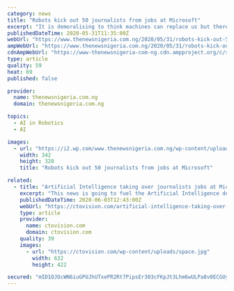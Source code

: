 ```yaml
---
category: news
title: "Robots kick out 50 journalists from jobs at Microsoft"
excerpt: "It is demoralising to think machines can replace us but there you go,” the one of the affected employees said."
publishedDateTime: 2020-05-31T11:35:00Z
webUrl: "https://www.thenewsnigeria.com.ng/2020/05/31/robots-kick-out-50-journalists-from-jobs-at-microsoft/"
ampWebUrl: "https://www.thenewsnigeria.com.ng/2020/05/31/robots-kick-out-50-journalists-from-jobs-at-microsoft/amp/"
cdnAmpWebUrl: "https://www-thenewsnigeria-com-ng.cdn.ampproject.org/c/s/www.thenewsnigeria.com.ng/2020/05/31/robots-kick-out-50-journalists-from-jobs-at-microsoft/amp/"
type: article
quality: 59
heat: 69
published: false

provider:
  name: thenewsnigeria.com.ng
  domain: thenewsnigeria.com.ng

topics:
  - AI in Robotics
  - AI

images:
  - url: "https://i2.wp.com/www.thenewsnigeria.com.ng/wp-content/uploads/2018/10/image-3.jpeg?fit=342%2C320&ssl=1"
    width: 342
    height: 320
    title: "Robots kick out 50 journalists from jobs at Microsoft"

related:
  - title: "Artificial Intelligence taking over journalists jobs at Microsoft"
    excerpt: "This news is going to fuel the Artificial Intelligence debate again as Microsoft fires 27 journalists for artificial intelligence. Microsoft is replacing its journalists with artificial intelligence to select,"
    publishedDateTime: 2020-06-03T12:43:00Z
    webUrl: "https://ctovision.com/artificial-intelligence-taking-over-journalists-jobs-at-microsoft/"
    type: article
    provider:
      name: ctovision.com
      domain: ctovision.com
    quality: 39
    images:
      - url: "https://ctovision.com/wp-content/uploads/space.jpg"
        width: 632
        height: 422

secured: "mID1OJOcWN6iuGPUJhUTxePR2Rt7PipsEr303cFKpJt3Lhm6wULPa8v0ECGUyEat8iEioUDrZB9C6/2jjsYcLu5KCJB0dsgHYi94684AAWudxLW1hnuljrHHEEk3NBAIDwNopXmF0ppesxMkWPXIsusLS+0kq0PgPCCxxwcfgFvuohloZO62R5pYpAJN8wwM/kYBoCrFTaryGqSo2isIvn3CNDVN1TvnbonjJlsyt8NwTmdj1vzijt+RE1w7C6rYGBRvKvK3s5d3RXwCaJtb4NM9ibLZOYRVTcQDzhG9esuNbs4Z8XCqr+trEL8raOMs/ZPx9gsFqhQ5ME9nrWDJRL3pu1fkOw8DNyRorNGDCRnZrXPTYmNZbgHAhXkU4bH611yfJB6pvADTuof2k2SG5oud0+MsTKAlze2xz/ChPBRku5DtO/rOXyxNwErgwx/Myhk/xwCnSdWGwAKdP87B8PDVvdh/or8j9dBDuxi/yu0=;umBHqy6mwTBKwJd6G7UoZg=="
---
```


